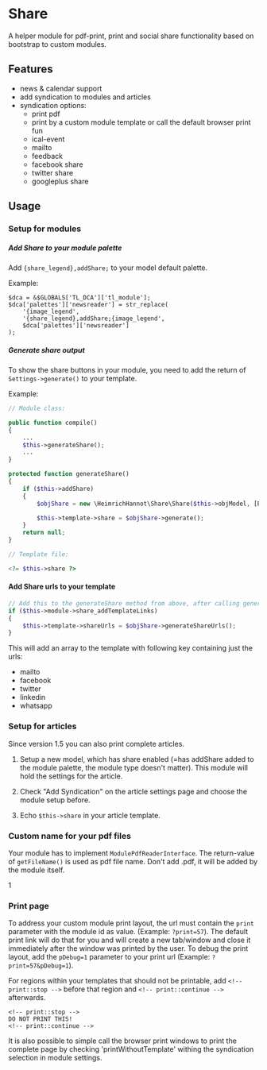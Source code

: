 # Share

A helper module for pdf-print, print and social share functionality based on bootstrap to custom modules.


## Features

- news & calendar support
- add syndication to modules and articles
- syndication options:
    - print pdf
    - print by a custom module template or call the default browser print fun
    - ical-event
    - mailto
    - feedback
    - facebook share
    - twitter share
    - googleplus share


## Usage

### Setup for modules

##### Add Share to your module palette

Add `{share_legend},addShare;` to your model default palette.

Example: 
```
$dca = &$GLOBALS['TL_DCA']['tl_module'];
$dca['palettes']['newsreader'] = str_replace(
    '{image_legend',
    '{share_legend},addShare;{image_legend',
    $dca['palettes']['newsreader']
);
```


##### Generate share output

To show the share buttons in your module, you need to add the return of `Settings->generate()` to your template.

Example:

```php
// Module class: 

public function compile()
{
    ...
    $this->generateShare();
    ...
}

protected function generateShare()
{
    if ($this->addShare)
    {
        $objShare = new \HeimrichHannot\Share\Share($this->objModel, [Entity to print]);

        $this->template->share = $objShare->generate();
    }
    return null;
}

// Template file:

<?= $this->share ?>
```

#### Add Share urls to your template

```php
// Add this to the generateShare method from above, after calling generate():
if ($this->module->share_addTemplateLinks)
{
    $this->template->shareUrls = $objShare->generateShareUrls();
}
```

This will add an array to the template with following key containing just the urls:
* mailto
* facebook
* twitter
* linkedin
* whatsapp


### Setup for articles
Since version 1.5 you can also print complete articles.

1. Setup a new model, which has share enabled (=has addShare added to the module palette, the module type doesn't matter). This module will hold the settings for the article.

2. Check "Add Syndication" on the article settings page and choose the module setup before.

3. Echo `$this->share` in your article template.


### Custom name for your pdf files

Your module has to implement `ModulePdfReaderInterface`. The return-value of  `getFileName()` is used as pdf file name. Don't add .pdf, it will be added by the module itself.

1
### Print page

To address your custom module print layout, the url must contain the `print` parameter with the module id as value. (Example: `?print=57`). 
The default print link will do that for you and will create a new tab/window and close it immediately after the window was printed by the user.
To debug the print layout, add the `pDebug=1` parameter to your print url (Example: `?print=57&pDebug=1`).

For regions within your templates that should not be printable, add `<!-- print::stop -->` before that region and `<!-- print::continue -->` afterwards.

```
<!-- print::stop -->
DO NOT PRINT THIS!
<!-- print::continue -->
```

It is also possible to simple call the browser print windows to print the complete page by checking 'printWithoutTemplate' withing the syndication selection in module settings.